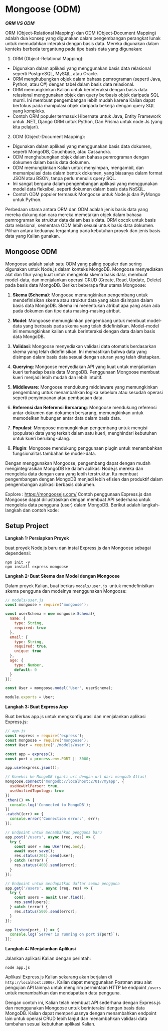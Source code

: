 # Mongoose (ODM)

***ORM VS ODM***

ORM (Object-Relational Mapping) dan ODM (Object-Document Mapping) adalah dua konsep yang digunakan dalam pengembangan perangkat lunak untuk memudahkan interaksi dengan basis data. Mereka digunakan dalam konteks berbeda tergantung pada tipe basis data yang digunakan:

1. ORM (Object-Relational Mapping):
- Digunakan dalam aplikasi yang menggunakan basis data relasional seperti PostgreSQL, MySQL, atau Oracle.
- ORM menghubungkan objek dalam bahasa pemrograman (seperti Java, Python, atau C#) dengan tabel dalam basis data relasional.
- ORM memungkinkan Kalian untuk berinteraksi dengan basis data relasional menggunakan objek dan query berbasis objek daripada SQL murni. Ini membuat pengembangan lebih mudah karena Kalian dapat berfokus pada manipulasi objek daripada bekerja dengan query SQL yang kompleks.
- Contoh ORM populer termasuk Hibernate untuk Java, Entity Framework untuk .NET, Django ORM untuk Python, Dan Prisma untuk node Js (yang kita pelajari).

2. ODM (Object-Document Mapping):
- Digunakan dalam aplikasi yang menggunakan basis data dokumen, seperti MongoDB, Couchbase, atau Cassandra.
- ODM menghubungkan objek dalam bahasa pemrograman dengan dokumen dalam basis data dokumen.
- ODM memungkinkan Kalian untuk menyimpan, mengambil, dan memanipulasi data dalam bentuk dokumen, yang biasanya dalam format JSON atau BSON, tanpa perlu menulis query SQL.
- Ini sangat berguna dalam pengembangan aplikasi yang menggunakan model data fleksibel, seperti dokumen dalam basis data NoSQL.
- Contoh ODM populer termasuk Mongoose untuk Node.js dan PyMongo untuk Python.

Perbedaan utama antara ORM dan ODM adalah jenis basis data yang mereka dukung dan cara mereka memetakan objek dalam bahasa pemrograman ke struktur data dalam basis data. ORM cocok untuk basis data relasional, sementara ODM lebih sesuai untuk basis data dokumen. Pilihan antara keduanya tergantung pada kebutuhan proyek dan jenis basis data yang Kalian gunakan.

## Mongoose ODM
Mongoose adalah salah satu ODM yang paling populer dan sering digunakan untuk Node.js dalam konteks MongoDB. Mongoose menyediakan alat dan fitur yang kuat untuk mengelola skema basis data, membuat model-data, dan menjalankan operasi CRUD (Create, Read, Update, Delete) pada basis data MongoDB. Berikut beberapa fitur utama Mongoose:

1. **Skema (Schema)**: Mongoose memungkinkan pengembang untuk mendefinisikan skema atau struktur data yang akan disimpan dalam basis data MongoDB. Skema ini menentukan atribut apa yang akan ada pada dokumen dan tipe data masing-masing atribut.

2. **Model**: Mongoose memungkinkan pengembang untuk membuat model-data yang berbasis pada skema yang telah didefinisikan. Model-model ini memungkinkan kalian untuk berinteraksi dengan data dalam basis data MongoDB.

3. **Validasi**: Mongoose menyediakan validasi data otomatis berdasarkan skema yang telah didefinisikan. Ini memastikan bahwa data yang disimpan dalam basis data sesuai dengan aturan yang telah ditetapkan.

4. **Querying**: Mongoose menyediakan API yang kuat untuk menjalankan kueri terhadap basis data MongoDB. Penggunaan Mongoose membuat kueri menjadi lebih mudah dan lebih intuitif.

5. **Middleware**: Mongoose mendukung middleware yang memungkinkan pengembang untuk menambahkan logika sebelum atau sesudah operasi seperti penyimpanan atau pembacaan data.

6. **Referensi dan Referensi Bersarang**: Mongoose mendukung referensi antar-dokumen dan dokumen bersarang, memungkinkan untuk memodelkan hubungan antar data dalam basis data.

7. **Populasi**: Mongoose memungkinkan pengembang untuk mengisi (populate) data yang terkait dalam satu kueri, menghindari kebutuhan untuk kueri berulang-ulang.

8. **Plugin**: Mongoose mendukung penggunaan plugin untuk menambahkan fungsionalitas tambahan ke model-data.

Dengan menggunakan Mongoose, pengembang dapat dengan mudah mengintegrasikan MongoDB ke dalam aplikasi Node.js mereka dan mengelola data dengan cara yang lebih terstruktur. Itu membuat pengembangan dengan MongoDB menjadi lebih efisien dan produktif dalam pengembangan aplikasi berbasis dokumen.

Explore : 
https://mongoosejs.com/ 
Contoh penggunaan Express.js dan Mongoose dapat diilustrasikan dengan membuat API sederhana untuk mengelola data pengguna (user) dalam MongoDB. Berikut adalah langkah-langkah dan contoh kode:

## Setup Project

**Langkah 1: Persiapkan Proyek**

buat proyek Node.js baru dan instal Express.js dan Mongoose sebagai dependensi:

```
npm init -y
npm install express mongoose
```
**Langkah 2: Buat Skema dan Model dengan Mongoose**

Dalam proyek Kalian, buat berkas `models/user.js `untuk mendefinisikan skema pengguna dan modelnya menggunakan Mongoose:

```js
// models/user.js
const mongoose = require('mongoose');

const userSchema = new mongoose.Schema({
  name: {
    type: String,
    required: true
  },
  email: {
    type: String,
    required: true,
    unique: true
  },
  age: {
    type: Number,
    default: 0
  }
});

const User = mongoose.model('User', userSchema);

module.exports = User;
```

**Langkah 3: Buat Express App**

Buat berkas app.js untuk mengkonfigurasi dan menjalankan aplikasi Express.js:

```js
// app.js
const express = require('express');
const mongoose = require('mongoose');
const User = require('./models/user');

const app = express();
const port = process.env.PORT || 3000;

app.use(express.json());

// Koneksi ke MongoDB (ganti url dengan url dari mongodb Atlas)
mongoose.connect('mongodb://localhost:27017/myapp', {
  useNewUrlParser: true,
  useUnifiedTopology: true
})
.then(() => {
  console.log('Connected to MongoDB');
})
.catch((err) => {
  console.error('Connection error:', err);
});

// Endpoint untuk menambahkan pengguna baru
app.post('/users', async (req, res) => {
  try {
    const user = new User(req.body);
    await user.save();
    res.status(201).send(user);
  } catch (error) {
    res.status(400).send(error);
  }
});

// Endpoint untuk mendapatkan daftar semua pengguna
app.get('/users', async (req, res) => {
  try {
    const users = await User.find();
    res.send(users);
  } catch (error) {
    res.status(500).send(error);
  }
});

app.listen(port, () => {
  console.log(`Server is running on port ${port}`);
});
```

**Langkah 4: Menjalankan Aplikasi**

Jalankan aplikasi Kalian dengan perintah:

```
node app.js
```

Aplikasi Express.js Kalian sekarang akan berjalan di `http://localhost:3000/`. Kalian dapat menggunakan Postman atau alat pengujian API lainnya untuk mengirim permintaan HTTP ke endpoint `/users` untuk menambahkan dan mendapatkan data pengguna.

Dengan contoh ini, Kalian telah membuat API sederhana dengan Express.js dan menggunakan Mongoose untuk berinteraksi dengan basis data MongoDB. Kalian dapat memperluasnya dengan menambahkan endpoint lain untuk operasi CRUD lebih lanjut dan menambahkan validasi data tambahan sesuai kebutuhan aplikasi Kalian.